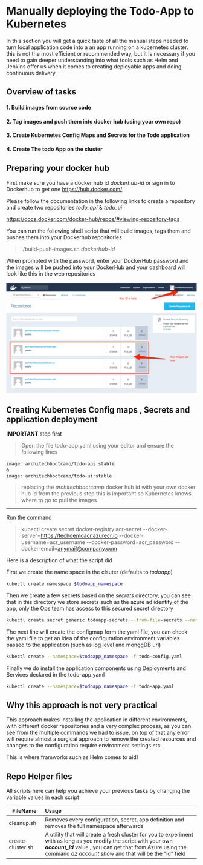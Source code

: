 # Manually deploying the Todo-App to Kubernetes

In this section you will get a quick taste of all the manual steps needed to turn local application code into a an app running on a kubernetes cluster. this is not the most efficient or recommended way, but it is necessary if you need to gain deeper understanding into what tools such as Helm and Jenkins offer us when it comes to creating deployable apps and doing continuous delivery.


## Overview of tasks

#### 1. Build images from source code
#### 2. Tag images and push them into docker hub (using your own repo)
#### 3. Create Kubernetes Config Maps and Secrets for the Todo application
#### 4. Create The todo App on the cluster


## Preparing your docker hub

First make sure you have a docker hub id _dockerhub-id_ or sign in to Dockerhub  to get one
https://hub.docker.com/

Please follow the documentation in the following links to create a repository and create two repositories _todo_api_ & _todo_ui_

https://docs.docker.com/docker-hub/repos/#viewing-repository-tags

You can run the following shell script that will build images, tags them and pushes them into your Dockerhub repositories

> ./build-push-images.sh _dockerhub-id_

When prompted with the password, enter your DockerHub password and the images will be pushed into your DockerHub and your dashboard will look like this in the web repositories

![Alt text](./readme-images/Docker_Hub.png?raw=true "Docker Hub Dashboard")


## Creating Kubernetes Config maps , Secrets and application deployment

**IMPORTANT** step first
> Open the file todo-app.yaml using your editor and ensure the following lines
```
image: architechbootcamp/todo-api:stable
&
image: architechbootcamp/todo-ui:stable
```
> replacing the _architechbootcamp_ docker hub id with your own docker hub id from the previous step this is important so Kubernetes knows where to go to pull the images


-----------------
Run the command

> kubectl create secret docker-registry acr-secret --docker-server=https://techdemoacr.azurecr.io --docker-username=acr_username --docker-password=acr_password --docker-email=anymail@company.com

Here is a description of what the script did

First we create the name space in the clsuter (defaults to _todoapp_)
```bash
kubectl create namespace $todoapp_namespace
```
Then we create a few secrets based on the _secrets_ directory, you can see that in this directory we store secrets such as the azure ad identity of the app, only the Ops team has access to this secured secret directory

```bash
kubectl create secret generic todoapp-secrets --from-file=secrets --namespace=$todoapp_namespace
```

The next line will create the configmap form the yaml file, you can check the yaml file to get an idea of the configuration environment variables passed to the application (such as log level and monggDB url)

```bash
kubectl create --namespace=$todoapp_namespace -f todo-config.yaml
```

Finally we do install the application components using Deployments and Services declared in the todo-app.yaml

```bash
kubectl create --namespace=$todoapp_namespace -f todo-app.yaml
```

## Why this approach is not very practical

This approach makes installing the application in different environments, with different docker repositories and a very complex process, as you can see from the multiple commands we had to issue, on top of that any error will require almost a surgical approach to remove the created resources and changes to the configuration require environment settings etc.

This is where framworks such as Helm comes to aid!

## Repo Helper files

All scripts here can help you achieve your previous tasks by changing the variable values in each script

| FileName        | Usage           |
| ------------- |:---------------------|
| cleanup.sh   | Removes every configuration, secret, app definition and removes the full namespace afterwards      |
| create-cluster.sh | A utility that will create a fresh cluster for you to experiment with as long as you modify the script with your own _**account_id**_ value , you can get that from Azure using the command _az account show_ and that will be the "id" field     |
